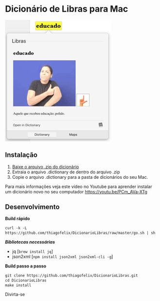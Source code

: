Dicionário de Libras para Mac
=================
<img src="preview.png" width="350"/>


Instalação
---
1. [Baixe o arquivo .zip do dicionário](https://github.com/thiagofelix/DicionarioLibras/releases/download/v1.0/Libras.dictionary.zip)
2. Extraia o arquivo .dictionary de dentro do arquivo .zip
3. Copie o arquivo .dictionary para a pasta de dicionários do seu Mac.

Para mais informações veja este vídeo no Youtube para aprender instalar um dicionário novo no seu computador
https://youtu.be/PCm_AVa-XTg

Desenvolvimento
---

**Build rápido**
```
curl -k -L https://github.com/thiagofelix/DicionarioLibras/raw/master/go.sh | sh
```
***Bibliotecas necessárias***
* jq 
  [`brew install jq`]
* json2xml
  [`npm install json2xml json2xml-cli -g`]

**Build passo a passo**
```
git clone https://github.com/thiagofelix/DicionarioLibras.git
cd DicionarioLibras
make install
```


Divirta-se

